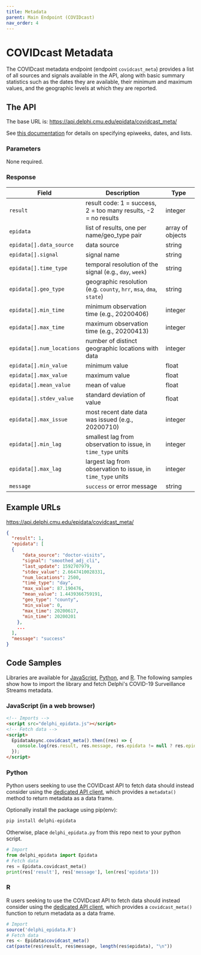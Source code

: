 ```yaml
---
title: Metadata
parent: Main Endpoint (COVIDcast)
nav_order: 4
---
```


# COVIDcast Metadata

The COVIDcast metadata endpoint (endpoint `covidcast_meta`) provides a list of all
sources and signals available in the API, along with basic summary statistics
such as the dates they are available, their minimum and maximum values, and the
geographic levels at which they are reported.

## The API

The base URL is: https://api.delphi.cmu.edu/epidata/covidcast_meta/

See [this documentation](README.md) for details on specifying epiweeks, dates, and lists.

### Parameters

None required.

### Response

| Field                     | Description                                                         | Type             |
|---------------------------|---------------------------------------------------------------------|------------------|
| `result`                  | result code: 1 = success, 2 = too many results, -2 = no results     | integer          |
| `epidata`                 | list of results, one per name/geo_type pair                         | array of objects |
| `epidata[].data_source`   | data source                                                         | string           |
| `epidata[].signal`        | signal name                                                         | string           |
| `epidata[].time_type`     | temporal resolution of the signal (e.g., `day`, `week`)             | string           |
| `epidata[].geo_type`      | geographic resolution (e.g. `county`, `hrr`, `msa`, `dma`, `state`) | string           |
| `epidata[].min_time`      | minimum observation time (e.g., 20200406)                           | integer          |
| `epidata[].max_time`      | maximum observation time (e.g., 20200413)                           | integer          |
| `epidata[].num_locations` | number of distinct geographic locations with data                   | integer          |
| `epidata[].min_value`     | minimum value                                                       | float            |
| `epidata[].max_value`     | maximum value                                                       | float            |
| `epidata[].mean_value`    | mean of value                                                       | float            |
| `epidata[].stdev_value`   | standard deviation of value                                         | float            |
| `epidata[].max_issue`     | most recent date data was issued (e.g., 20200710)                   | integer          |
| `epidata[].min_lag`       | smallest lag from observation to issue, in `time_type` units        | integer          |
| `epidata[].max_lag`       | largest lag from observation to issue, in `time_type` units         | integer          |
| `message`                 | `success` or error message                                          | string           |

## Example URLs

https://api.delphi.cmu.edu/epidata/covidcast_meta/

```json
{
  "result": 1,
  "epidata": [
  {
      "data_source": "doctor-visits",
      "signal": "smoothed_adj_cli",
      "last_update": 1592707979,
      "stdev_value": 2.6647410028331,
      "num_locations": 2500,
      "time_type": "day",
      "max_value": 87.190476,
      "mean_value": 1.4439366759191,
      "geo_type": "county",
      "min_value": 0,
      "max_time": 20200617,
      "min_time": 20200201
    },
    ...
  ],
  "message": "success"
}
```

## Code Samples

Libraries are available for [JavaScript](https://github.com/cmu-delphi/delphi-epidata/blob/main/src/client/delphi_epidata.js), [Python](https://pypi.org/project/delphi-epidata/), and [R](https://github.com/cmu-delphi/delphi-epidata/blob/dev/src/client/delphi_epidata.R).
The following samples show how to import the library and fetch Delphi's COVID-19 Surveillance Streams metadata.

### JavaScript (in a web browser)

````html
<!-- Imports -->
<script src="delphi_epidata.js"></script>
<!-- Fetch data -->
<script>
  EpidataAsync.covidcast_meta().then((res) => {
    console.log(res.result, res.message, res.epidata != null ? res.epidata.length : 0);
  });
</script>
````

### Python

Python users seeking to use the COVIDcast API to fetch data should instead
consider using the [dedicated API client](covidcast_clients.md), which provides
a `metadata()` method to return metadata as a data frame.

Optionally install the package using pip(env):
````bash
pip install delphi-epidata
````

Otherwise, place `delphi_epidata.py` from this repo next to your python script.

````python
# Import
from delphi_epidata import Epidata
# Fetch data
res = Epidata.covidcast_meta()
print(res['result'], res['message'], len(res['epidata']))
````

### R

R users seeking to use the COVIDcast API to fetch data should instead consider
using the [dedicated API client](covidcast_clients.md), which provides a
`covidcast_meta()` function to return metadata as a data frame.

````R
# Import
source('delphi_epidata.R')
# Fetch data
res <- Epidata$covidcast_meta()
cat(paste(res$result, res$message, length(res$epidata), "\n"))
````
